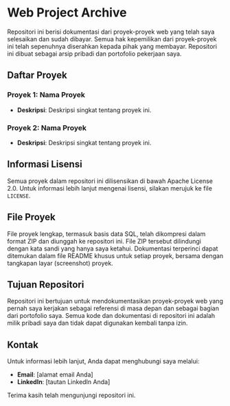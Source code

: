 # Web Project Archive

Repositori ini berisi dokumentasi dari proyek-proyek web yang telah saya selesaikan dan sudah dibayar. Semua hak kepemilikan dari proyek-proyek ini telah sepenuhnya diserahkan kepada pihak yang membayar. Repositori ini dibuat sebagai arsip pribadi dan portofolio pekerjaan saya.

## Daftar Proyek

### Proyek 1: Nama Proyek
- **Deskripsi**: Deskripsi singkat tentang proyek ini.

### Proyek 2: Nama Proyek
- **Deskripsi**: Deskripsi singkat tentang proyek ini.

## Informasi Lisensi

Semua proyek dalam repositori ini dilisensikan di bawah Apache License 2.0. Untuk informasi lebih lanjut mengenai lisensi, silakan merujuk ke file `LICENSE`.

## File Proyek

File proyek lengkap, termasuk basis data SQL, telah dikompresi dalam format ZIP dan diunggah ke repositori ini. File ZIP tersebut dilindungi dengan kata sandi yang hanya saya ketahui. Dokumentasi terperinci dapat ditemukan dalam file README khusus untuk setiap proyek, bersama dengan tangkapan layar (screenshot) proyek.

## Tujuan Repositori

Repositori ini bertujuan untuk mendokumentasikan proyek-proyek web yang pernah saya kerjakan sebagai referensi di masa depan dan sebagai bagian dari portofolio saya. Semua kode dan dokumentasi di repositori ini adalah milik pribadi saya dan tidak dapat digunakan kembali tanpa izin.

## Kontak

Untuk informasi lebih lanjut, Anda dapat menghubungi saya melalui:
- **Email**: [alamat email Anda]
- **LinkedIn**: [tautan LinkedIn Anda]

Terima kasih telah mengunjungi repositori ini.
